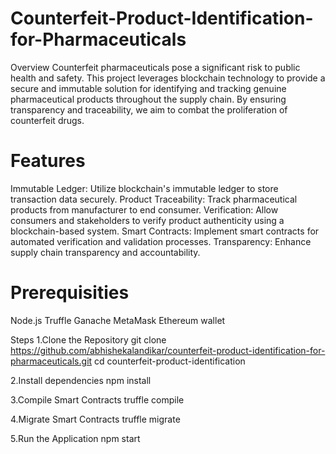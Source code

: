 # Counterfeit-Product-Identification-for-Pharmaceuticals
Overview
Counterfeit pharmaceuticals pose a significant risk to public health and safety. This project leverages blockchain technology to provide a secure and immutable solution for identifying and tracking genuine pharmaceutical products throughout the supply chain. By ensuring transparency and traceability, we aim to combat the proliferation of counterfeit drugs.

# Features
Immutable Ledger: Utilize blockchain's immutable ledger to store transaction data securely.
Product Traceability: Track pharmaceutical products from manufacturer to end consumer.
Verification: Allow consumers and stakeholders to verify product authenticity using a blockchain-based system.
Smart Contracts: Implement smart contracts for automated verification and validation processes.
Transparency: Enhance supply chain transparency and accountability.

# Prerequisities
Node.js
Truffle
Ganache
MetaMask
Ethereum wallet

Steps
1.Clone the Repository
git clone https://github.com/abhishekalandikar/counterfeit-product-identification-for-pharmaceuticals.git
cd counterfeit-product-identification

2.Install dependencies
npm install

3.Compile Smart Contracts
truffle compile

4.Migrate Smart Contracts
truffle migrate

5.Run the Application
npm start

